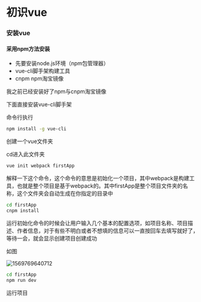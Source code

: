 # 初识vue

### 安装vue

#### 采用npm方法安装

- 先要安装node.js环境（npm包管理器）
- vue-cli脚手架构建工具
- cnpm npm淘宝镜像

我之前已经安装好了npm与cnpm淘宝镜像

下面直接安装vue-cli脚手架

命令行执行

```bash
npm install -g vue-cli
```

创建一个vue文件夹

cd进入此文件夹

```bash
vue init webpack firstApp
```

解释一下这个命令，这个命令的意思是初始化一个项目，其中webpack是构建工具，也就是整个项目是基于webpack的。其中firstApp是整个项目文件夹的名称，这个文件夹会自动生成在你指定的目录中

```bash
cd firstApp
cnpm install
```

运行初始化命令的时候会让用户输入几个基本的配置选项，如项目名称、项目描述、作者信息，对于有些不明白或者不想填的信息可以一直按回车去填写就好了，等待一会，就会显示创建项目创建成功

如图

![1569769640712](C:\Users\16711\AppData\Roaming\Typora\typora-user-images\1569769640712.png)

```bash
cd firstApp
npm run dev
```

运行项目



